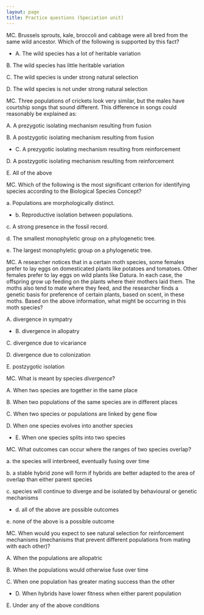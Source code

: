 ```yaml
---
layout: page
title: Practice questions (Speciation unit)
---
```


MC. Brussels sprouts, kale, broccoli and cabbage were all bred from the same wild ancestor.  Which of the following is supported by this fact?

* A. The wild species has a lot of heritable variation

B. The wild species has little heritable variation

C. The wild species is under strong natural selection

D. The wild species is not under strong natural selection


MC.  Three populations of crickets look very similar, but the males
have courtship songs that sound different. This difference in songs
could reasonably be explained as:

A. A prezygotic isolating mechanism resulting from fusion

B. A postzygotic isolating mechanism resulting from fusion

* C. A prezygotic isolating mechanism resulting from reinforcement

D. A postzygotic isolating mechanism resulting from reinforcement

E. All of the above


MC. Which of the following is the most significant criterion for
identifying species according to the Biological Species Concept?

a.  Populations are morphologically distinct.

* b.  Reproductive isolation between populations.

c.  A strong presence in the fossil record.

d.  The smallest monophyletic group on a phylogenetic tree.

e.  The largest monophyletic group on a phylogenetic tree.


MC.  A researcher notices that in a certain moth species, some females prefer to lay eggs on domesticated plants like potatoes and tomatoes. Other females prefer to lay eggs on wild plants like Datura. In each case, the offspring grow up feeding on the plants where their mothers laid them.  The moths also tend to mate where they feed, and the researcher finds a genetic basis for preference of certain plants, based on scent, in these moths. Based on the above information, what might be occurring in this moth species?

A. divergence in sympatry

* B. divergence in allopatry

C. divergence due to vicariance

D. divergence due to colonization

E. postzygotic isolation


MC. What is meant by species _divergence_?

A. When two species are together in the same place

B. When two populations of the same species are in different places

C. When two species or populations are linked by gene flow

D. When one species evolves into another species

* E. When one species splits into two species


MC. What outcomes can occur where the ranges of two species overlap?

a.  the species will interbreed, eventually fusing over time

b.  a stable hybrid zone will form if hybrids are better adapted to the area of overlap than either parent species

c.  species will continue to diverge and be isolated by behavioural or
genetic mechanisms

* d.  all of the above are possible outcomes

e.  none of the above is a possible outcome


MC. When would you expect to see natural selection for reinforcement mechanisms (mechanisms that prevent different populations from mating with each other)?

A. When the populations are allopatric

B. When the populations would otherwise fuse over time

C. When one population has greater mating success than the other

* D. When hybrids have lower fitness when either parent population

E. Under any of the above conditions


